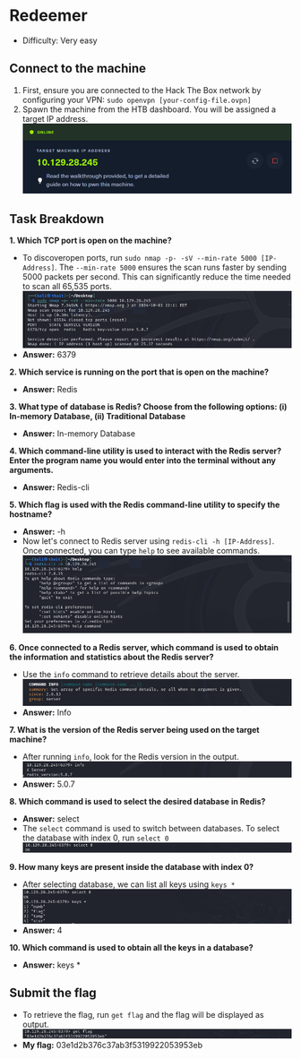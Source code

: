 # Redeemer
- Difficulty: Very easy

## Connect to the machine
1. First, ensure you are connected to the Hack The Box network by configuring your VPN: `sudo openvpn [your-config-file.ovpn]`
2. Spawn the machine from the HTB dashboard. You will be assigned a target IP address.  
![ip-address](img/ip-address.png)

## Task Breakdown
**1. Which TCP port is open on the machine?**
- To discoveropen ports, run `sudo nmap -p- -sV --min-rate 5000 [IP-Address]`. The `--min-rate 5000` ensures the scan runs faster by sending 5000 packets per second. This can significantly reduce the time needed to scan all 65,535 ports.
![nmap](img/nmap.png)
- **Answer:** 6379

**2. Which service is running on the port that is open on the machine?**
- **Answer:** Redis

**3. What type of database is Redis? Choose from the following options: (i) In-memory Database, (ii) Traditional Database**
- **Answer:** In-memory Database

**4. Which command-line utility is used to interact with the Redis server? Enter the program name you would enter into the terminal without any arguments.**
- **Answer:** Redis-cli

**5. Which flag is used with the Redis command-line utility to specify the hostname?**
- **Answer:** -h
- Now let's connect to Redis server using `redis-cli -h [IP-Address]`. Once connected, you can type `help` to see available commands.
![redis](img/redis.png)


**6. Once connected to a Redis server, which command is used to obtain the information and statistics about the Redis server?**
- Use the `info` command to retrieve details about the server.
![info](img/info.png)
- **Answer:** Info

**7. What is the version of the Redis server being used on the target machine?**
- After running `info`, look for the Redis version in the output.
![version](img/version.png)
- **Answer:** 5.0.7

**8. Which command is used to select the desired database in Redis?**
- **Answer:** select
- The `select` command is used to switch between databases. To select the database with index 0, run `select 0`
![select](img/select.png)

**9. How many keys are present inside the database with index 0?**
- After selecting database, we can list all keys using `keys *`
![keys](img/keys.png)
- **Answer:** 4

**10. Which command is used to obtain all the keys in a database?**
- **Answer:** keys *

## Submit the flag
- To retrieve the flag, run `get flag` and the flag will be displayed as output.
![flag](img/flag.png)
- **My flag:** 03e1d2b376c37ab3f5319922053953eb


